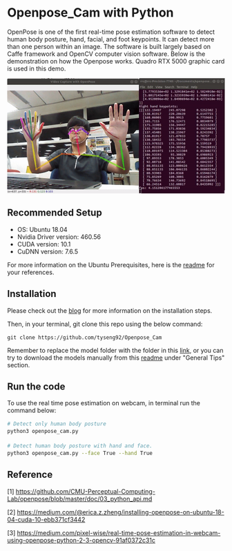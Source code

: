 # Openpose_Cam with Python
OpenPose is one of the first real-time pose estimation software to detect human body posture, hand, facial, and foot keypoints. It can detect more than one person within an image. The software is built largely based on Caffe framework and OpenCV computer vision software.
Below is the demonstration on how the Openpose works. Quadro RTX 5000 graphic card is used in this demo. 

<p align="center"><img src="demo.gif" width="576"\></p>

## Recommended Setup 
* OS: Ubuntu 18.04 
* Nvidia Driver version: 460.56
* CUDA version: 10.1
* CuDNN version: 7.6.5

For more information on the Ubuntu Prerequisites, here is the [readme](https://github.com/CMU-Perceptual-Computing-Lab/openpose/blob/master/doc/installation/1_prerequisites.md) for your references.  

## Installation

Please check out the [blog](https://tyseng.medium.com/openpose-python-in-ubuntu-18-04-installation-guide-2021-5c09f4f2efe2) for more information on the installation steps.

Then, in your terminal, git clone this repo using the below command:

```
git clone https://github.com/tyseng92/Openpose_Cam
```

Remember to replace the model folder with the folder in this [link](https://drive.google.com/drive/folders/14kfPgMH9M4oo1tg33tKSwrOA4uB0m_19), or you can try to download the models manually from this [readme](https://github.com/CMU-Perceptual-Computing-Lab/openpose/blob/master/doc/installation/1_prerequisites.md) under "General Tips" section. 

## Run the code

To use the real time pose estimation on webcam, in terminal run the command below:
```bash
# Detect only human body posture
python3 openpose_cam.py 

# Detect human body posture with hand and face.
python3 openpose_cam.py --face True --hand True
```


## Reference
[1] https://github.com/CMU-Perceptual-Computing-Lab/openpose/blob/master/doc/03_python_api.md

[2] https://medium.com/@erica.z.zheng/installing-openpose-on-ubuntu-18-04-cuda-10-ebb371cf3442

[3] https://medium.com/pixel-wise/real-time-pose-estimation-in-webcam-using-openpose-python-2-3-opencv-91af0372c31c


 
